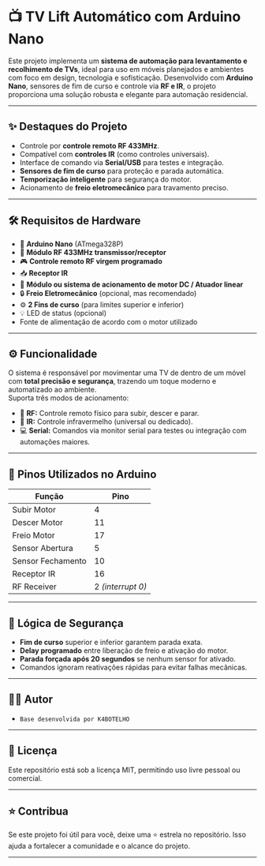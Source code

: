 # 📺 TV Lift Automático com Arduino Nano

Este projeto implementa um **sistema de automação para levantamento e recolhimento de TVs**, ideal para uso em móveis planejados e ambientes com foco em design, tecnologia e sofisticação. Desenvolvido com **Arduino Nano**, sensores de fim de curso e controle via **RF e IR**, o projeto proporciona uma solução robusta e elegante para automação residencial.

---

## ✨ Destaques do Projeto

- Controle por **controle remoto RF 433MHz**.
- Compatível com **controles IR** (como controles universais).
- Interface de comando via **Serial/USB** para testes e integração.
- **Sensores de fim de curso** para proteção e parada automática.
- **Temporização inteligente** para segurança do motor.
- Acionamento de **freio eletromecânico** para travamento preciso.

---

## 🛠️ Requisitos de Hardware

- 🔌 **Arduino Nano** (ATmega328P)
- 📡 **Módulo RF 433MHz transmissor/receptor**
- 🎮 **Controle remoto RF virgem programado**
- 📥 **Receptor IR**
- 🧠 **Módulo ou sistema de acionamento de motor DC / Atuador linear**
- 🔒 **Freio Eletromecânico** (opcional, mas recomendado)
- ⚙️ **2 Fins de curso** (para limites superior e inferior)
- 💡 LED de status (opcional)
- Fonte de alimentação de acordo com o motor utilizado

---

## ⚙️ Funcionalidade

O sistema é responsável por movimentar uma TV de dentro de um móvel com **total precisão e segurança**, trazendo um toque moderno e automatizado ao ambiente.  
Suporta três modos de acionamento:

- 📶 **RF:** Controle remoto físico para subir, descer e parar.
- 📲 **IR:** Controle infravermelho (universal ou dedicado).
- 💻 **Serial:** Comandos via monitor serial para testes ou integração com automações maiores.

---

## 🔌 Pinos Utilizados no Arduino

| Função              | Pino |
|---------------------|------|
| Subir Motor         | 4    |
| Descer Motor        | 11   |
| Freio Motor         | 17   |
| Sensor Abertura     | 5    |
| Sensor Fechamento   | 10   |
| Receptor IR         | 16   |
| RF Receiver         | 2    *(interrupt 0)* |

---

## 🧠 Lógica de Segurança

- **Fim de curso** superior e inferior garantem parada exata.
- **Delay programado** entre liberação de freio e ativação do motor.
- **Parada forçada após 20 segundos** se nenhum sensor for ativado.
- Comandos ignoram reativações rápidas para evitar falhas mecânicas.

---

## 👨‍💻 Autor
- `Base desenvolvida por K4BOTELHO`

---

## 📜 Licença

Este repositório está sob a licença MIT, permitindo uso livre pessoal ou comercial.

---

## ⭐ Contribua

Se este projeto foi útil para você, deixe uma ⭐ estrela no repositório. Isso ajuda a fortalecer a comunidade e o alcance do projeto.

---

